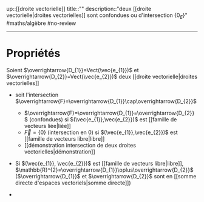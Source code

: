 up::[[droite vectorielle]]
title::""
description::"deux [[droite vectorielle|droites vectorielles]] sont confondues ou d'intersection $\{ 0_{E} \}$"
#maths/algèbre #no-review 

----


# Propriétés
Soient $\overrightarrow{D_{1}}=Vect(\vec{e_{1}})$ et $\overrightarrow{D_{2}}=Vect(\vec{e_{2}})$ deux [[droite vectorielle|droites vectorielles]]

 - soit l'intersection $\overrightarrow{F}=\overrightarrow{D_{1}}\cap\overrightarrow{D_{2}}$ 
     - $\overrightarrow{F}=\overrightarrow{D_{1}}=\overrightarrow{D_{2}}$ (confondues) si $(\vec{e_{1}},\vec{e_{2}})$ est [[famille de vecteurs liée|liée]]
     - $\overrightarrow{F}=\left\{ 0 \right\}$ (intersection en $0$) si $(\vec{e_{1}},\vec{e_{2}})$ est [[famille de vecteurs libre|libre]]
     - [[démonstration intersection de deux droites vectorielles|démonstration]]

 - Si $(\vec{e_{1}}, \vec{e_{2}})$ est [[famille de vecteurs libre|libre]], $\mathbb{R}^{2}=\overrightarrow{D_{1}}\oplus\overrightarrow{D_{2}}$ ($\overrightarrow{D_{1}}$ et $\overrightarrow{D_{2}}$ sont en [[somme directe d'espaces vectoriels|somme directe]])
 - 

